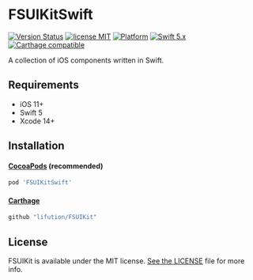 # FSUIKitSwift

[![Version Status](https://img.shields.io/cocoapods/v/FSUIKitSwift.svg)](https://cocoapods.org/pods/FSUIKitSwift)
[![license MIT](https://img.shields.io/cocoapods/l/FSUIKitSwift.svg)](https://github.com/lifution/FSUIKit/blob/main/LICENSE)
[![Platform](https://img.shields.io/cocoapods/p/FSUIKitSwift.svg)](https://github.com/lifution/FSUIKit/blob/main/README.md)
[![Swift 5.x](https://img.shields.io/badge/Swift-5.x-orange.svg?style=flat)](https://developer.apple.com/swift/)
[![Carthage compatible](https://img.shields.io/badge/Carthage-compatible-4BC51D.svg?style=flat)]()

A collection of iOS components written in Swift.

## Requirements

* iOS 11+
* Swift 5
* Xcode 14+

## Installation

#### [CocoaPods](http://cocoapods.org) (recommended)

```ruby
pod 'FSUIKitSwift'
```

#### [Carthage](https://github.com/Carthage/Carthage)

````bash
github "lifution/FSUIKit"
````

## License

FSUIKit is available under the MIT license. [See the LICENSE](https://github.com/lifution/FSUIKit/blob/main/LICENSE) file for more info.
